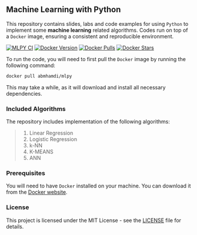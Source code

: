 ## Machine Learning with Python

This repository contains slides, labs and code examples for using `Python` to implement some **machine learning** related algorithms. Codes run on top of a `Docker` image, ensuring a consistent and reproducible environment.

[![MLPY CI](https://github.com/a-mhamdi/mlpy/actions/workflows/docker-image.yml/badge.svg)](https://github.com/a-mhamdi/mlpy/actions/workflows/docker-image.yml)
[![Docker Version](https://img.shields.io/docker/v/abmhamdi/mlpy?sort=semver)](https://hub.docker.com/r/abmhamdi/mlpy)
[![Docker Pulls](https://img.shields.io/docker/pulls/abmhamdi/mlpy)](https://hub.docker.com/r/abmhamdi/mlpy)
[![Docker Stars](https://img.shields.io/docker/stars/abmhamdi/mlpy)](https://hub.docker.com/r/abmhamdi/mlpy)

To run the code, you will need to first pull the `Docker` image by running the following command:

```zsh
docker pull abmhamdi/mlpy
```

This may take a while, as it will download and install all necessary dependencies.

### Included Algorithms
The repository includes implementation of the following algorithms:
>1. Linear Regression
>1. Logistic Regression
>1. k-NN
>1. K-MEANS
>1. ANN

### Prerequisites
You will need to have `Docker` installed on your machine. You can download it from the [Docker website](https://hub.docker.com).

### License
This project is licensed under the MIT License - see the [LICENSE](./LICENSE) file for details.
